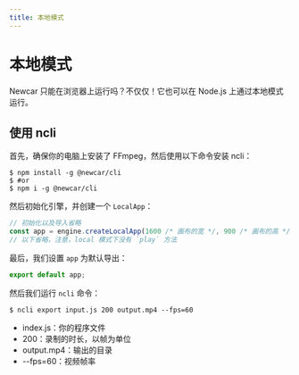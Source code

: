 ```yaml
---
title: 本地模式
---
```


# 本地模式

Newcar 只能在浏览器上运行吗？不仅仅！它也可以在 Node.js 上通过本地模式运行。

## 使用 ncli

首先，确保你的电脑上安装了 FFmpeg，然后使用以下命令安装 ncli：

```shell
$ npm install -g @newcar/cli
$ #or
$ npm i -g @newcar/cli
```

然后初始化引擎，并创建一个 `LocalApp`：

```javascript
// 初始化以及导入省略
const app = engine.createLocalApp(1600 /* 画布的宽 */, 900 /* 画布的高 */);
// 以下省略，注意，local 模式下没有 `play` 方法
```

最后，我们设置 `app` 为默认导出：

```javascript
export default app;
```

然后我们运行 `ncli` 命令：

```shell
$ ncli export input.js 200 output.mp4 --fps=60
```

- index.js：你的程序文件
- 200：录制的时长，以帧为单位
- output.mp4：输出的目录
- --fps=60：视频帧率
